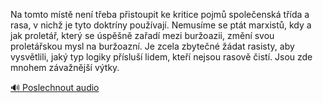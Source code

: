 
Na tomto místě není třeba přistoupit ke kritice pojmů společenská třída a rasa, v nichž je tyto doktríny používají. Nemusíme se ptát marxistů, kdy a jak proletář, který se úspěšně zařadí mezi buržoazii, změní svou proletářskou mysl na buržoazní. Je zcela zbytečné žádat rasisty, aby vysvětlili, jaký typ logiky přísluší lidem, kteří nejsou rasově čistí. Jsou zde mnohem závažnější výtky.

[🔊 Poslechnout audio](/data/7-paragraphs/audio/chapter_24/para_009-Na-tomto-mst-nen-teba-pistoupit-ke-kritice-po.mp3)
